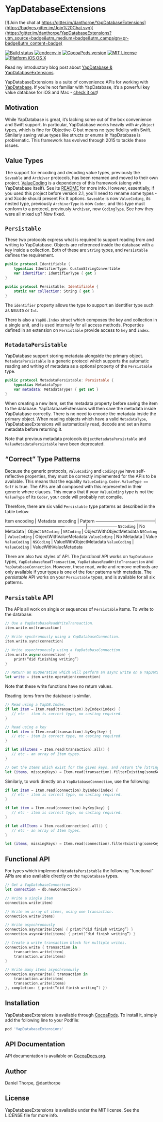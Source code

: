 # YapDatabaseExtensions

[![Join the chat at https://gitter.im/danthorpe/YapDatabaseExtensions](https://badges.gitter.im/Join%20Chat.svg)](https://gitter.im/danthorpe/YapDatabaseExtensions?utm_source=badge&utm_medium=badge&utm_campaign=pr-badge&utm_content=badge)

[![Build status](https://badge.buildkite.com/95784c169af7db5e36cefe146d5d3f3899c8339d46096a6349.svg)](https://buildkite.com/danthorpe/yapdatabaseextensions)
[![codecov.io](http://codecov.io/github/danthorpe/YapDatabaseExtensions/coverage.svg?branch=development)](http://codecov.io/github/danthorpe/YapDatabaseExtensions?branch=development)
[![CocoaPods version](https://img.shields.io/cocoapods/v/YapDatabaseExtensions.svg)](https://cocoapods.org/pods/YapDatabaseExtensions) 
[![MIT License](https://img.shields.io/cocoapods/l/YapDatabaseExtensions.svg)](LICENSE) 
[![Platform iOS OS X](https://img.shields.io/cocoapods/p/YapDatabaseExtensions.svg)](PLATFORM)

Read my introductory blog post about [YapDatabase & YapDatabaseExtensions](http://danthorpe.me/posts/yap-database.html).

YapDatabaseExtensions is a suite of convenience APIs for working with [YapDatabase](https://github.com/yapstudios/YapDatabase). If you’re not familiar with YapDatabase, it’s a powerful key value database for iOS and Mac - [check it out](https://github.com/yapstudios/YapDatabase)!

## Motivation
While YapDatabase is great, it’s lacking some out of the box convenience and Swift support. In particular, YapDatabase works heavily with `AnyObject` types, which is fine for Objective-C but means no type fidelity with Swift. Similarly saving value types like structs or enums in YapDatabase is problematic. This framework has evolved through 2015 to tackle these issues.

## Value Types
The support for encoding and decoding value types, previously the `Saveable` and `Archiver` protocols, has been renamed and moved to their own project. [ValueCoding](https://github.com/yapstudios/ValueCoding) is a dependency of this framework (along with YapDatabase itself). See its [README](https://github.com/danthorpe/ValueCoding/blob/development/README.md) for more info. However, essentially, if you used this project before version 2.1, you’ll need to rename some types - and Xcode should present Fix It options. `Saveable` is now `ValueCoding`, its nested type, previously `ArchiverType` is now `Coder`, and this type must conform to a protocol, previously `Archiver`, now `CodingType`. See how they were all mixed up? Now fixed.

## `Persistable`
These two protocols express what is required to support reading from and writing to YapDatabase. Objects are referenced inside the database with a key inside a collection. Both of these are `String` types, and `Persistable` defines the requirement.

```swift
public protocol Identifiable {
    typealias IdentifierType: CustomStringConvertible
    var identifier: IdentifierType { get }
}

public protocol Persistable: Identifiable {
    static var collection: String { get }
}
``` 

The `identifier` property allows the type to support an identifier type such as `NSUUID` or `Int`.

There is also a `YapDB.Index` struct which composes the key and collection in a single unit, and is used internally for all access methods. Properties defined in an extension on `Persistable` provide access to `key` and `index`.

## `MetadataPersistable`
YapDatabase support storing metadata alongside the primary object. `MetadataPersistable` is a generic protocol which supports the automatic reading and writing of metadata as a optional property of the `Persistable` type.

```swift
public protocol MetadataPersistable: Persistable {
    typealias MetadataType
    var metadata: MetadataType? { get set }
}
```

When creating a new item, set the metadata property before saving the item to the database. YapDatabaseExtensions will then save the metadata inside YapDatabase correctly. There is no need to encode the metadata inside the primary object. When reading objects which have a valid `MetadataType`, YapDatabaseExtensions will automatically read, decode and set an items metadata before returning it.

Note that previous metadata protocols `ObjectMetadataPersistable` and `ValueMetadataPersistable` have been deprecated.

## “Correct” Type Patterns
Because the generic protocols, `ValueCoding` and `CodingType` have self-reflective properties, they must be correctly implemented for the APIs to be available. This means that the equality `ValueCoding.Coder.ValueType == Self` is true. The APIs are all composed with this represented in their generic where clauses. This means that if your `ValueCoding` type is not the `ValueType` of its `Coder`, your code will probably not compile.

Therefore, there are six valid `Persistable` type patterns as described in the table below:

Item encoding | Metadata encoding | Pattern
——————————————|———————————————————|———————
`NSCoding`    | No Metadata       | Object
`NSCoding`    | `NSCoding`        | ObjectWithObjectMetadata
`NSCoding`    | `ValueCoding`     | ObjectWithValueMetadata
`ValueCoding` | No Metadata       | Value
`ValueCoding` | `NSCoding`        | ValueWithObjectMetadata
`ValueCoding` | `ValueCoding`     | ValueWithValueMetadata

There are also two styles of API. The *functional* API works on `YapDatabase` types, `YapDatabaseReadTransaction`, `YapDatabaseReadWriteTransaction` and `YapDatabaseConnection`. However, these read, write and remove methods are only available if your types is one of the four patterns with metadata. The *persistable* API works on your `Persistable` types, and is available for all six patterns.

## `Persistable` API

The APIs all work on single or sequences of `Persistable` items. To write to the database:

```swift
// Use a YapDatabaseReadWriteTransaction.
item.write.on(transaction)

// Write synchronously using a YapDatabaseConnection.
item.write.sync(connection)

// Write asynchronously using a YapDatabaseConnection.
item.write.async(connection) {
    print(“did finishing writing”)
}

// Return an NSOperation which will perform an async write on a YapDatabaseConnection.
let write = item.write.operation(connection)
``` 

Note that these write functions have no return values.

Reading items from the database is similar.

```swift
// Read using a YapDB.Index.
if let item = Item.read(transaction).byIndex(index) {
   // etc - item is correct type, no casting required.
}

// Read using a key
if let item = Item.read(transaction).byKey(key) {
   // etc - item is correct type, no casting required.
}

if let allItems = Item.read(transaction).all() {
   // etc - an array of Item types.
}

// Get the Items which exist for the given keys, and return the [String] keys which are missing.
let (items, missingKeys) = Item.read(transaction).filterExisting(someKeys)
``` 

Similarly, to work directly on a `YapDatabaseConnection`, use the following:

```swift
if let item = Item.read(connection).byIndex(index) {
   // etc - item is correct type, no casting required.
}

if let item = Item.read(connection).byKey(key) {
   // etc - item is correct type, no casting required.
}

if let allItems = Item.read(connection).all() {
   // etc - an array of Item types.
}

let (items, missingKeys) = Item.read(connection).filterExisting(someKeys)
```

## Functional API

For types which implement `MetadataPersistable` the following “functional” APIs are also available directly on the `YapDatabase` types.

```swift
// Get a YapDatabaseConnection
let connection = db.newConnection()

// Write a single item
connection.write(item) 

// Write an array of items, using one transaction.
connection.write(items)

// Write asynchronously
connection.asyncWrite(item) { print(“did finish writing”) }
connection.asyncWrite(items) { print(“did finish writing”) }

// Create a write transaction block for multiple writes.
connection.write { transaction in
    transaction.write(item)
    transaction.write(items) 
}

// Write many items asynchronously
connection.asyncWrite({ transaction in
    transaction.write(item)
    transaction.write(items) 
}, completion: { print(“did finish writing”) })
```

## Installation

YapDatabaseExtensions is available through [CocoaPods](http://cocoapods.org). To install
it, simply add the following line to your Podfile:

```ruby
pod 'YapDatabaseExtensions'
```

## API Documentation

API documentation is available on [CocoaDocs.org](http://cocoadocs.org/docsets/YapDatabaseExtensions).

## Author

Daniel Thorpe, @danthorpe

## License

YapDatabaseExtensions is available under the MIT license. See the LICENSE file for more info.
